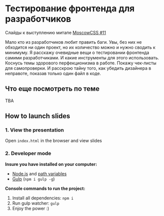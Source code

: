 # Тестирование фронтенда для разработчиков

Слайды к выступлению митапе [MoscowCSS #11](https://moscowcss.timepad.ru/event/922360/)

Мало кто из разработчиков любит править баги. Увы, без них не обходится ни один проект, но их количество можно и нужно сводить к минимуму. Я расскажу очевидные вещи о тестировании фронтенда самими разработчиками. И какие инструменты для этого использовать. Коснусь темы здорового перфекционизма в работе. Покажу чек-листы для самопроверки. И расскрою тайну того, как убедить дизайнера в неправоте, показав только один файл в коде.

## Что еще посмотреть по теме

TBA

## How to launch slides
### 1. View the presentation
Open `index.html` in the browser and view slides

### 2. Developer mode

__Insure you have installed on your computer:__

* [Node.js](https://nodejs.org/en/download/) and [path variables](http://stackoverflow.com/questions/8278143/node-js-how-to-run-node-command-from-any-path)
* [Gulp](http://gulpjs.com/) (`npm i gulp -g`)

__Console commands to run the project:__

1. Install all dependenсies: `npm i`
2. Run gulp watcher: `gulp`
3. Enjoy the power :)
